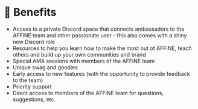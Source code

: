 # 🎁 Benefits

* Access to a private Discord space that connects ambassadors to the AFFiNE team and other passionate user - this also comes with a shiny new Discord role
* Resources to help you learn how to make the most out of AFFiNE, teach others and build up your own communities and brand
* Special AMA sessions with members of the AFFiNE team
* Unique swag and goodies
* Early access to new features (with the opportunity to provide feedback to the team)
* Priority support
* Direct access to members of the AFFiNE team for questions, suggestions, etc.
